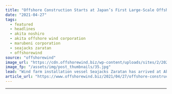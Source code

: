 ```yaml
---
title: "Offshore Construction Starts at Japan’s First Large-Scale Offshore Wind Farm"
date: "2021-04-27"
tags: 
  - featured
  - headlines
  - akita noshiro
  - akita offshore wind corporation
  - marubeni corporation
  - seajacks zaratan
  - offshorewind
source: "offshorewind"
image_url: "https://cdn.offshorewind.biz/wp-content/uploads/sites/2/2021/04/27090026/Seajacks-Zaratan-at-Akita-Port.jpg"
image_fp: "/assets/img/post_thumbnails/35.jpg"
lead: "Wind farm installation vessel Seajacks Zaratan has arrived at Akita Port in Japan and"
article_url: "https://www.offshorewind.biz/2021/04/27/offshore-construction-starts-at-japans-first-large-scale-offshore-wind-farm/"
---
```


---
